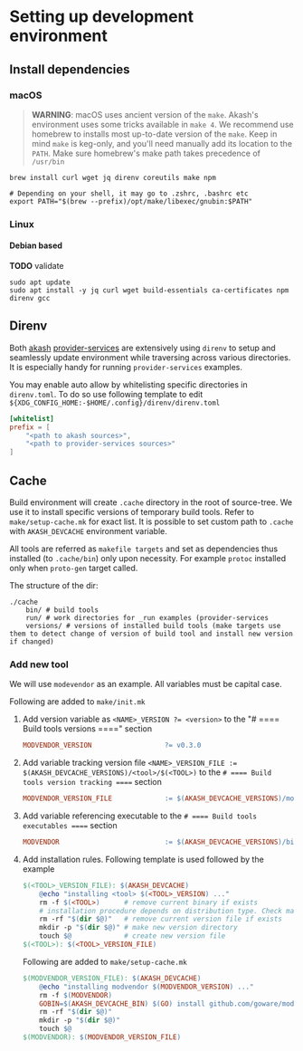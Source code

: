 # Setting up development environment

## Install dependencies
### macOS

> **WARNING**: macOS uses ancient version of the `make`. Akash's environment uses some tricks available in `make 4`.
We recommend use homebrew to installs most up-to-date version of the `make`. Keep in mind `make` is keg-only, and you'll need manually add its location to the `PATH`.
Make sure homebrew's make path takes precedence of `/usr/bin`


```shell
brew install curl wget jq direnv coreutils make npm

# Depending on your shell, it may go to .zshrc, .bashrc etc
export PATH="$(brew --prefix)/opt/make/libexec/gnubin:$PATH"
```

### Linux
#### Debian based
**TODO** validate
```shell
sudo apt update
sudo apt install -y jq curl wget build-essentials ca-certificates npm direnv gcc
```

## Direnv
Both [akash](https://github.com/akash-network/node) [provider-services](https://github.com/akash-network/provider) are extensively using `direnv` to setup and seamlessly update environment
while traversing across various directories. It is especially handy for running `provider-services` examples.

You may enable auto allow by whitelisting specific directories in `direnv.toml`.
To do so use following template to edit `${XDG_CONFIG_HOME:-$HOME/.config}/direnv/direnv.toml`
```toml
[whitelist]
prefix = [
    "<path to akash sources>",
    "<path to provider-services sources>"
]
```

## Cache

Build environment will create `.cache` directory in the root of source-tree. We use it to install specific versions of temporary build tools. Refer to `make/setup-cache.mk` for exact list.
It is possible to set custom path to `.cache` with `AKASH_DEVCACHE` environment variable.

All tools are referred as `makefile targets` and set as dependencies thus installed (to `.cache/bin`) only upon necessity.
For example `protoc` installed only when `proto-gen` target called.

The structure of the dir:
```shell
./cache
    bin/ # build tools
    run/ # work directories for _run examples (provider-services
    versions/ # versions of installed build tools (make targets use them to detect change of version of build tool and install new version if changed) 
```

### Add new tool

We will use `modevendor` as an example.
All variables must be capital case.

Following are added to `make/init.mk`
1. Add version variable as `<NAME>_VERSION ?= <version>` to the "# ==== Build tools versions ====" section
    ```makefile
    MODVENDOR_VERSION                  ?= v0.3.0
    ```
2. Add variable tracking version file `<NAME>_VERSION_FILE := $(AKASH_DEVCACHE_VERSIONS)/<tool>/$(<TOOL>)` to the `# ==== Build tools version tracking ====` section
    ```makefile
    MODVENDOR_VERSION_FILE             := $(AKASH_DEVCACHE_VERSIONS)/modvendor/$(MODVENDOR)
    ```
3. Add variable referencing executable to the `# ==== Build tools executables ====` section
    ```makefile
    MODVENDOR                          := $(AKASH_DEVCACHE_VERSIONS)/bin/modvendor
    ```

4. Add installation rules. Following template is used followed by the example
    ```makefile
    $(<TOOL>_VERSION_FILE): $(AKASH_DEVCACHE)
    	@echo "installing <tool> $(<TOOL>_VERSION) ..."
    	rm -f $(<TOOL>)      # remove current binary if exists
    	# installation procedure depends on distribution type. Check make/setup-cache.mk for various examples
    	rm -rf "$(dir $@)"   # remove current version file if exists
    	mkdir -p "$(dir $@)" # make new version directory
    	touch $@             # create new version file
    $(<TOOL>): $(<TOOL>_VERSION_FILE)
    ```

    Following are added to `make/setup-cache.mk`

    ```makefile
    $(MODVENDOR_VERSION_FILE): $(AKASH_DEVCACHE)
    	@echo "installing modvendor $(MODVENDOR_VERSION) ..."
    	rm -f $(MODVENDOR)
    	GOBIN=$(AKASH_DEVCACHE_BIN) $(GO) install github.com/goware/modvendor@$(MODVENDOR_VERSION)
    	rm -rf "$(dir $@)"
    	mkdir -p "$(dir $@)"
    	touch $@
    $(MODVENDOR): $(MODVENDOR_VERSION_FILE)
    ```
